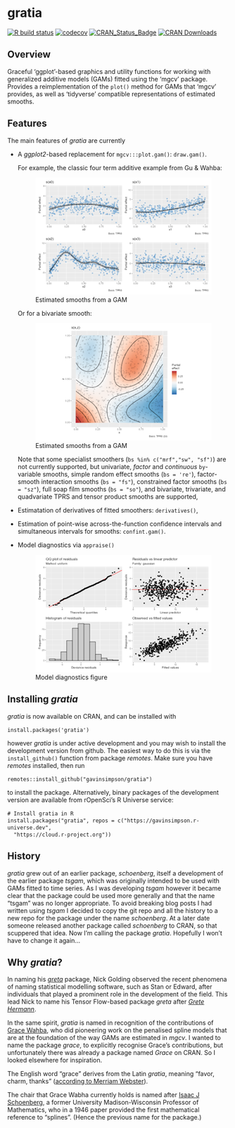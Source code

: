 <!-- README.md is generated from README.Rmd. Please edit that file -->

# gratia

<!-- badges: start -->

[![R build
status](https://github.com/gavinsimpson/gratia/workflows/R-CMD-check/badge.svg)](https://github.com/gavinsimpson/gratia/actions)
[![codecov](https://codecov.io/gh/gavinsimpson/gratia/branch/main/graph/badge.svg?token=GG5NQfgRFu)](https://app.codecov.io/gh/gavinsimpson/gratia)
[![CRAN\_Status\_Badge](https://www.r-pkg.org/badges/version/gratia)](https://cran.r-project.org/package=gratia)
[![CRAN
Downloads](https://cranlogs.r-pkg.org/badges/grand-total/gratia)](https://cran.r-project.org/package=gratia)
<!-- badges: end -->

## Overview

Graceful ‘ggplot’-based graphics and utility functions for working with
generalized additive models (GAMs) fitted using the ‘mgcv’ package.
Provides a reimplementation of the `plot()` method for GAMs that ‘mgcv’
provides, as well as ‘tidyverse’ compatible representations of estimated
smooths.

## Features

The main features of *gratia* are currently

-   A *ggplot2*-based replacement for `mgcv:::plot.gam()`: `draw.gam()`.

    For example, the classic four term additive example from Gu & Wahba:

    <figure>
    <img src="man/figures/README-draw-gam-figure-1.png"
    alt="Estimated smooths from a GAM" />
    <figcaption aria-hidden="true">Estimated smooths from a GAM</figcaption>
    </figure>

    Or for a bivariate smooth:

    <figure>
    <img src="man/figures/README-draw-gam-figure-2d-1.png"
    alt="Estimated smooths from a GAM" />
    <figcaption aria-hidden="true">Estimated smooths from a GAM</figcaption>
    </figure>

    Note that some specialist smoothers (`bs %in% c("mrf","sw", "sf")`)
    are not currently supported, but univariate, *factor* and
    *continuous* `by`-variable smooths, simple random effect smooths
    (`bs = 're'`), factor-smooth interaction smooths (`bs = "fs"`),
    constrained factor smooths (`bs = "sz"`), full soap film smooths
    (`bs = "so"`), and bivariate, trivariate, and quadvariate TPRS and
    tensor product smooths are supported,

-   Estimatation of derivatives of fitted smoothers: `derivatives()`,

-   Estimation of point-wise across-the-function confidence intervals
    and simultaneous intervals for smooths: `confint.gam()`.

-   Model diagnostics via `appraise()`

    <figure>
    <img src="man/figures/README-appraise-figure-1.png"
    alt="Model diagnostics figure" />
    <figcaption aria-hidden="true">Model diagnostics figure</figcaption>
    </figure>

## Installing *gratia*

*gratia* is now available on CRAN, and can be installed with

    install.packages('gratia')

however *gratia* is under active development and you may wish to install
the development version from github. The easiest way to do this is via
the `install_github()` function from package *remotes*. Make sure you
have *remotes* installed, then run

    remotes::install_github("gavinsimpson/gratia")

to install the package. Alternatively, binary packages of the
development version are available from rOpenSci’s R Universe service:

    # Install gratia in R
    install.packages("gratia", repos = c("https://gavinsimpson.r-universe.dev",
      "https://cloud.r-project.org"))

## History

*gratia* grew out of an earlier package, *schoenberg*, itself a
development of the earlier package *tsgam*, which was originally
intended to be used with GAMs fitted to time series. As I was developing
*tsgam* however it became clear that the package could be used more
generally and that the name “tsgam” was no longer appropriate. To avoid
breaking blog posts I had written using *tsgam* I decided to copy the
git repo and all the history to a new repo for the package under the
name *schoenberg*. At a later date someone released another package
called *schoenberg* to CRAN, so that scuppered that idea. Now I’m
calling the package *gratia*. Hopefully I won’t have to change it again…

## Why *gratia*?

In naming his [*greta*](https://github.com/greta-dev/greta) package,
Nick Golding observed the recent phenomena of naming statistical
modelling software, such as Stan or Edward, after individuals that
played a prominent role in the development of the field. This lead Nick
to name his Tensor Flow-based package *greta* after [*Grete
Hermann*](https://greta-stats.org/articles/webpages/why_greta.html).

In the same spirit, *gratia* is named in recognition of the
contributions of [Grace
Wahba](https://en.wikipedia.org/wiki/Grace_Wahba), who did pioneering
work on the penalised spline models that are at the foundation of the
way GAMs are estimated in *mgcv*. I wanted to name the package *grace*,
to explicitly recognise Grace’s contributions, but unfortunately there
was already a package named *Grace* on CRAN. So I looked elsewhere for
inspiration.

The English word “grace” derives from the Latin *gratia*, meaning
“favor, charm, thanks” ([according to Merriam
Webster](https://www.merriam-webster.com/dictionary/grace)).

The chair that Grace Wabha currently holds is named after [Isaac J
Schoenberg](https://en.wikipedia.org/wiki/Isaac_Jacob_Schoenberg), a
former University Madison-Wisconsin Professor of Mathematics, who in a
1946 paper provided the first mathematical reference to “splines”.
(Hence the previous name for the package.)
